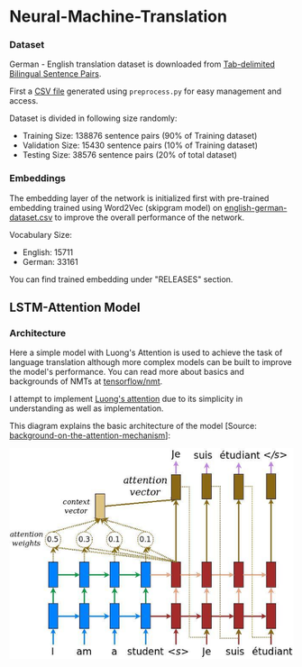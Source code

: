 # Neural-Machine-Translation

### Dataset

German - English translation dataset is downloaded from [Tab-delimited Bilingual Sentence Pairs](http://www.manythings.org/anki/).

First a [CSV file](english-german-dataset.csv) generated using `preprocess.py` for easy management and access.

Dataset is divided in following size randomly:
 - Training Size: 138876 sentence pairs (90% of Training dataset)
 - Validation Size: 15430 sentence pairs (10% of Training dataset)
 - Testing Size: 38576 sentence pairs (20% of total dataset)

### Embeddings

The embedding layer of the network is initialized first with pre-trained embedding trained using Word2Vec (skipgram model) on [english-german-dataset.csv](dataset/english-german-dataset.csv) to improve the overall performance of the network.

Vocabulary Size:
 - English: 15711
 - German: 33161

You can find trained embedding under "RELEASES" section.

## LSTM-Attention Model

### Architecture

Here a simple model with Luong's Attention is used to achieve the task of language translation although more complex models can be built to improve the model's performance. You can read more about basics and backgrounds of NMTs at [tensorflow/nmt](https://github.com/tensorflow/nmt#basic).

I attempt to implement [Luong's attention](https://arxiv.org/pdf/1508.04025.pdf) due to its simplicity in understanding as well as implementation.

This diagram explains the basic architecture of the model [Source: [background-on-the-attention-mechanism](https://github.com/tensorflow/nmt#background-on-the-attention-mechanism)]:
<p align="center"> <img src="results/attention_mechanism.jpg"/> </p>

